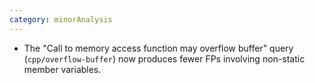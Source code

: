 ```yaml
---
category: minorAnalysis
---
```

* The "Call to memory access function may overflow buffer" query (`cpp/overflow-buffer`) now produces fewer FPs involving non-static member variables.
